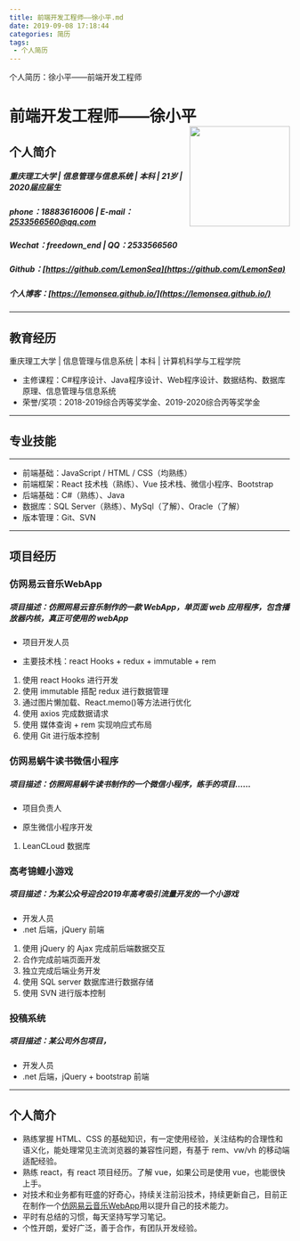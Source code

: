 ```yaml
---
title: 前端开发工程师——徐小平.md
date: 2019-09-08 17:18:44
categories: 简历
tags:
 - 个人简历
---
```


个人简历：徐小平——前端开发工程师

<!--more-->

# 前端开发工程师——徐小平 <img src="C:\Users\Administrator\Desktop\徐小平【照片】\徐小平.JPG" style="height: 180px; float:right; z-index:99" />

## 个人简介

##### 重庆理工大学 | 信息管理与信息系统 | 本科 | 21岁 | 2020届应届生

##### phone：18883616006 | E-mail：2533566560@qq.com

##### Wechat：freedown_end | QQ：2533566560

##### Github：[https://github.com/LemonSea](https://github.com/LemonSea)

##### 个人博客：[https://lemonsea.github.io/](https://lemonsea.github.io/)

---

## 教育经历

重庆理工大学 | 信息管理与信息系统 | 本科 | 计算机科学与工程学院

- 主修课程：C#程序设计、Java程序设计、Web程序设计、数据结构、数据库原理、信息管理与信息系统
- 荣誉/奖项：2018-2019综合丙等奖学金、2019-2020综合丙等奖学金

---

## 专业技能

---

- 前端基础：JavaScript / HTML / CSS（均熟练）
- 前端框架：React 技术栈（熟练）、Vue 技术栈、微信小程序、Bootstrap
- 后端基础：C#（熟练）、Java
- 数据库：SQL Server（熟练）、MySql（了解）、Oracle（了解）
- 版本管理：Git、SVN

---

## 项目经历

### 仿网易云音乐WebApp

##### 项目描述：仿照网易云音乐制作的一款 WebApp，单页面 web 应用程序，包含播放器内核，真正可使用的 webApp

- 项目开发人员

- 主要技术栈：react Hooks + redux + immutable + rem

1. 使用 react Hooks 进行开发
2. 使用 immutable 搭配 redux 进行数据管理
3. 通过图片懒加载、React.memo()等方法进行优化
4. 使用 axios 完成数据请求
5. 使用 媒体查询 + rem 实现响应式布局
6. 使用 Git 进行版本控制

### 仿网易蜗牛读书微信小程序

##### 项目描述：仿照网易蜗牛读书制作的一个微信小程序，练手的项目……

- 项目负责人

- 原生微信小程序开发

1. LeanCLoud 数据库

### 高考锦鲤小游戏

##### 项目描述：为某公众号迎合2019年高考吸引流量开发的一个小游戏

- 开发人员
- .net 后端，jQuery 前端

1. 使用 jQuery 的 Ajax 完成前后端数据交互
2. 合作完成前端页面开发
3. 独立完成后端业务开发
4. 使用 SQL server 数据库进行数据存储
5. 使用 SVN 进行版本控制

### 投稿系统

##### 项目描述：某公司外包项目，

- 开发人员
- .net 后端，jQuery + bootstrap 前端

---

## 个人简介

- 熟练掌握 HTML、CSS 的基础知识，有一定使用经验，关注结构的合理性和语义化，能处理常见主流浏览器的兼容性问题，有基于 rem、vw/vh 的移动端适配经验。
- 熟练 react，有 react 项目经历。了解 vue，如果公司是使用 vue，也能很快上手。
- 对技术和业务都有旺盛的好奇心，持续关注前沿技术，持续更新自己，目前正在制作一个[仿网易云音乐WebApp](https://github.com/LemonSea/CloudMusic_WebApp)用以提升自己的技术能力。
- 平时有总结的习惯，每天坚持写学习笔记。
- 个性开朗，爱好广泛，善于合作，有团队开发经验。